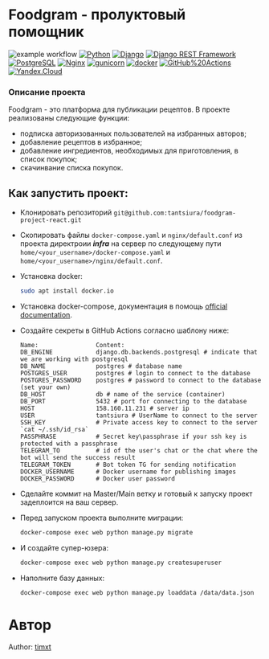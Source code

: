 # Foodgram - пролуктовый помощник

![example workflow](https://github.com/timxt23/foodgram-project-react/actions/workflows/foodgram_workflow.yml/badge.svg)
[![Python](https://img.shields.io/badge/-Python-464646?style=flat-square&logo=Python)](https://www.python.org/)
[![Django](https://img.shields.io/badge/-Django-464646?style=flat-square&logo=Django)](https://www.djangoproject.com/)
[![Django REST Framework](https://img.shields.io/badge/-Django%20REST%20Framework-464646?style=flat-square&logo=Django%20REST%20Framework)](https://www.django-rest-framework.org/)
[![PostgreSQL](https://img.shields.io/badge/-PostgreSQL-464646?style=flat-square&logo=PostgreSQL)](https://www.postgresql.org/)
[![Nginx](https://img.shields.io/badge/-NGINX-464646?style=flat-square&logo=NGINX)](https://nginx.org/ru/)
[![gunicorn](https://img.shields.io/badge/-gunicorn-464646?style=flat-square&logo=gunicorn)](https://gunicorn.org/)
[![docker](https://img.shields.io/badge/-Docker-464646?style=flat-square&logo=docker)](https://www.docker.com/)
[![GitHub%20Actions](https://img.shields.io/badge/-GitHub%20Actions-464646?style=flat-square&logo=GitHub%20actions)](https://github.com/features/actions)
[![Yandex.Cloud](https://img.shields.io/badge/-Yandex.Cloud-464646?style=flat-square&logo=Yandex.Cloud)](https://cloud.yandex.ru/)


### Описание проекта

Foodgram - это платформа для публикации рецептов. В проекте реализованы следующие функции:
- подписка авторизованных пользователей на избранных авторов;
- добавление рецептов в избранное;
- добавление ингредиентов, необходимых для приготовления, в список покупок;
- скачинвание списка покупок.

## Как запустить проект:
- Клонировать репозиторий `git@github.com:tantsiura/foodgram-project-react.git`
- Скопировать файлы `docker-compose.yaml` и `nginx/default.conf` из проекта директроии _**infra**_ на сервер по следующему пути `home/<your_username>/docker-compose.yaml` и `home/<your_username>/nginx/default.conf`.
- Установка docker:
    ```bash
    sudo apt install docker.io 
    ```
- Установка docker-compose, документация в помощь [official documentation](https://docs.docker.com/compose/install/).
- Создайте секреты в GitHub Actions согласно шаблону ниже:
    ```
    Name:                Content:
    DB_ENGINE            django.db.backends.postgresql # indicate that we are working with postgresql
    DB_NAME              postgres # database name
    POSTGRES_USER        postgres # login to connect to the database
    POSTGRES_PASSWORD    postgres # password to connect to the database (set your own)
    DB_HOST              db # name of the service (container)
    DB_PORT              5432 # port for connecting to the database
    HOST                 158.160.11.231 # server ip
    USER                 tantsiura # UserName to connect to the server
    SSH_KEY              # Private access key to connect to the server `cat ~/.ssh/id_rsa`
    PASSPHRASE           # Secret key\passphrase if your ssh key is protected with a passphrase
    TELEGRAM_TO          # id of the user's chat or the chat where the bot will send the success result
    TELEGRAM_TOKEN       # Bot token TG for sending notification
    DOCKER_USERNAME      # Docker username for publishing images
    DOCKER_PASSWORD      # Docker user password
    ```
- Сделайте коммит на Master/Main ветку и готовый к запуску проект задеплоится на ваш сервер.

- Перед запуском проекта выполните миграции:

    ```bash
    docker-compose exec web python manage.py migrate
    ```

- И создайте супер-юзера:

    ```bash
    docker-compose exec web python manage.py createsuperuser
    ```

- Наполните базу данных:
    ```bash
    docker-compose exec web python manage.py loaddata /data/data.json
    ```

# Автор

Author: [timxt](https://github.com/timxt)
